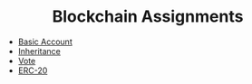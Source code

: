 <h1 style="text-align:center">Blockchain Assignments</h1>

- [Basic Account](solidity/account.sol)
- [Inheritance](solidity/classes.sol)
- [Vote](solidity/vote.sol)
- [ERC-20](solidity/erc20.sol)
